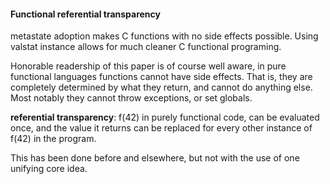 #### Functional referential transparency

metastate adoption makes C functions with no side effects possible. Using valstat instance allows for much cleaner C functional programing.

Honorable readership of this paper is of course well aware, in pure functional languages functions cannot have side effects. That is, they are completely determined by what they return, and cannot do anything else. Most notably they cannot throw exceptions, or set globals. 

**referential transparency**: f(42) in purely functional code, can be evaluated once, and the value it returns can be replaced for every other instance of f(42) in the program. 

This has been done before and elsewhere, but not with the use of one unifying core idea.